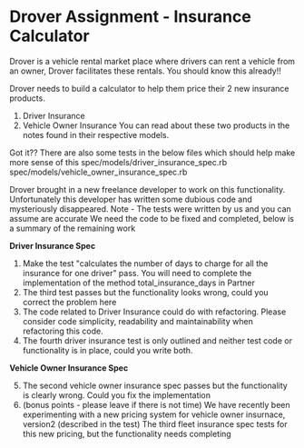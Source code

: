 # **Drover Assignment - Insurance Calculator**

Drover is a vehicle rental market place where drivers can rent a vehicle from an owner, Drover facilitates these rentals.
You should know this already!!

Drover needs to build a calculator to help them price their 2 new insurance products.
1. Driver Insurance
2. Vehicle Owner Insurance
You can read about these two products in the notes found in their respective models.

Got it?? There are also some tests in the below files which should help make more sense of this
spec/models/driver_insurance_spec.rb
spec/models/vehicle_owner_insurance_spec.rb

Drover brought in a new freelance developer to work on this functionality.
Unfortunately this developer has written some dubious code and mysteriously disappeared.
Note - The tests were written by us and you can assume are accurate
We need the code to be fixed and completed, below is a summary of the remaining work


**Driver Insurance Spec**

1. Make the test "calculates the number of days to charge for all the insurance for one driver" pass.
You will need to complete the implementation of the method total_insurance_days in Partner
2. The third test passes but the functionality looks wrong, could you correct the problem here
3. The code related to Driver Insurance could do with refactoring.
Please consider code simplicity, readability and maintainability when refactoring this code.
4. The fourth driver insurance test is only outlined and neither test code or functionality is in place, could you write both.

**Vehicle Owner Insurance Spec**

5. The second vehicle owner insurance spec passes but the functionality is clearly wrong. Could you fix the implementation
6. (bonus points - please leave if there is not time) We have recently been experimenting with a new pricing system for vehicle owner insurnace, version2 (described in the test)
The third fleet insurance spec tests for this new pricing, but the functionality needs completing
